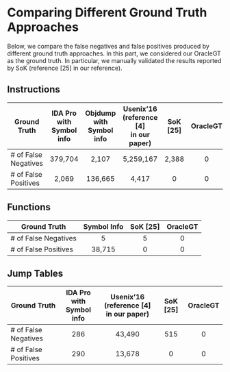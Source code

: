 # Comparing Different Ground Truth Approaches

Below, we compare the false negatives and false positives produced by different ground truth approaches. In this part, we considered our OracleGT as the ground truth. In particular, we manually validated the results reported by SoK (reference [25] in our reference).

## Instructions

| **Ground Truth** | **IDA Pro with<br> Symbol info** | **Objdump with<br> Symbol info** | **Usenix’16 (reference [4]<br> in our paper)** | **SoK [25]** | **OracleGT** |
| ----- | :-----: | :-----: | :----: | :----: | :-----: |
| # of False Negatives | 379,704 | 2,107 | 5,259,167 | 2,388 | 0 |
| # of False Positives | 2,069 | 136,665 |  4,417 | 0 | 0 |

## Functions


| **Ground Truth** | **Symbol Info** | **SoK [25]** | **OracleGT** |
| ----- | :-----: | :-----: | :----: |
| # of False Negatives | 5 | 5 | 0 |
| # of False Positives | 38,715 |  0 | 0 |

## Jump Tables

| **Ground Truth** | **IDA Pro with<br> Symbol info** | **Usenix’16 (reference [4]<br> in our paper)** | **SoK [25]** | **OracleGT** |
| ----- | :-----: | :-----: | :----: | :----: |
| # of False Negatives | 286 | 43,490 | 515 | 0 |
| # of False Positives | 290 | 13,678 |  0 | 0 |

